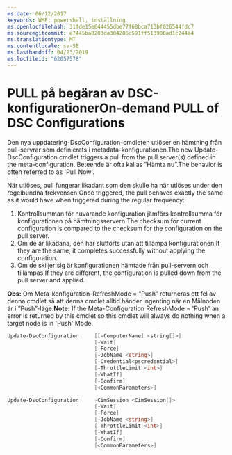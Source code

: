 ```yaml
---
ms.date: 06/12/2017
keywords: WMF, powershell, inställning
ms.openlocfilehash: 31fde15e644455dbe77f68bca713bf026544fdc7
ms.sourcegitcommit: e7445ba8203da304286c591ff513900ad1c244a4
ms.translationtype: MT
ms.contentlocale: sv-SE
ms.lasthandoff: 04/23/2019
ms.locfileid: "62057578"
---
```

# <a name="on-demand-pull-of-dsc-configurations"></a><span data-ttu-id="03d5a-102">PULL på begäran av DSC-konfigurationer</span><span class="sxs-lookup"><span data-stu-id="03d5a-102">On-demand PULL of DSC Configurations</span></span>

<span data-ttu-id="03d5a-103">Den nya uppdatering-DscConfiguration-cmdleten utlöser en hämtning från pull-servrar som definierats i metadata-konfigurationen.</span><span class="sxs-lookup"><span data-stu-id="03d5a-103">The new Update-DscConfiguration cmdlet triggers a pull from the pull server(s) defined in the meta-configuration.</span></span> <span data-ttu-id="03d5a-104">Beteende är ofta kallas ”Hämta nu”.</span><span class="sxs-lookup"><span data-stu-id="03d5a-104">The behavior is often referred to as 'Pull Now'.</span></span>


<span data-ttu-id="03d5a-105">När utlöses, pull fungerar likadant som den skulle ha när utlöses under den regelbundna frekvensen:</span><span class="sxs-lookup"><span data-stu-id="03d5a-105">Once triggered, the pull behaves exactly the same as it would have when triggered during the regular frequency:</span></span>

1. <span data-ttu-id="03d5a-106">Kontrollsumman för nuvarande konfiguration jämförs kontrollsumma för konfigurationen på hämtningsservern.</span><span class="sxs-lookup"><span data-stu-id="03d5a-106">The checksum for current configuration is compared to the checksum for the configuration on the pull server.</span></span>
2. <span data-ttu-id="03d5a-107">Om de är likadana, den har slutförts utan att tillämpa konfigurationen.</span><span class="sxs-lookup"><span data-stu-id="03d5a-107">If they are the same, it completes successfully without applying the configuration.</span></span>
3. <span data-ttu-id="03d5a-108">Om de skiljer sig är konfigurationen hämtade från pull-servern och tillämpas.</span><span class="sxs-lookup"><span data-stu-id="03d5a-108">If they are different, the configuration is pulled down from the pull server and applied.</span></span>

<span data-ttu-id="03d5a-109">**Obs:** Om Meta-konfiguration-RefreshMode = ”Push” returneras ett fel av denna cmdlet så att denna cmdlet alltid händer ingenting när en Målnoden är i ”Push”-läge.</span><span class="sxs-lookup"><span data-stu-id="03d5a-109">**Note:** If the Meta-Configuration RefreshMode = 'Push' an error is returned by this cmdlet so this cmdlet will always do nothing when a target node is in 'Push' Mode.</span></span>

```powershell
Update-DscConfiguration     [[-ComputerName] <string[]>]
                            [-Wait]
                            [-Force]
                            [-JobName <string>]
                            [-Credential<pscredential>]
                            [-ThrottleLimit <int>]
                            [-WhatIf]
                            [-Confirm]
                            [<CommonParameters>]

Update-DscConfiguration     -CimSession <CimSession[]>
                            [-Wait]
                            [-Force]
                            [-JobName <string>]
                            [-ThrottleLimit <int>]
                            [-WhatIf]
                            [-Confirm]
                            [<CommonParameters>]
```
